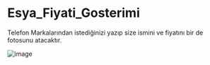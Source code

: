 # Esya_Fiyati_Gosterimi
Telefon Markalarından istediğinizi yazıp size ismini ve fiyatını bir de fotosunu atacaktır.



![image](https://user-images.githubusercontent.com/39805679/173198124-59354cd3-dec2-47fc-9d4c-eece5e514389.png)
